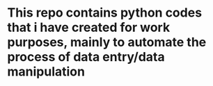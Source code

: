 # This repo contains python codes that i have created for work purposes, mainly to automate the process of data entry/data manipulation
